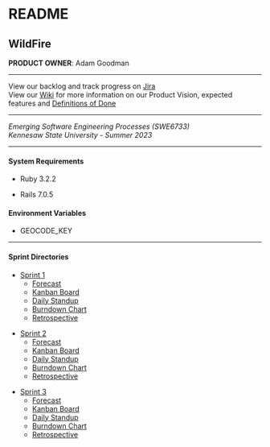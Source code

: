 # README

## WildFire
**PRODUCT OWNER**: Adam Goodman

<hr> 
View our backlog and track progress on <a target="_blank" href="https://swe6733-1.atlassian.net/jira/software/projects/SWE6733/boards/4/backlog">Jira</a>
<br>
View our <a target="_blank" href="https://github.com/ajgoodman-ksu/SWE6733/wiki">Wiki</a> for more information on our Product Vision, expected features and 
<a target="_blank" href="https://github.com/ajgoodman-ksu/SWE6733/wiki/Definitions-of-Done">Definitions of Done</a>

<hr>

*Emerging Software Engineering Processes (SWE6733)*
<br>
*Kennesaw State University - Summer 2023*

<hr>
<h4>System Requirements</h4>

* Ruby 3.2.2

* Rails 7.0.5

<h4>Environment Variables</h4>

* GEOCODE_KEY

<hr>

<h4>Sprint Directories</h4>

<ul>
  <li>
    <a href="https://github.com/aj-goodman/SWE6733/tree/main/public/sprints/1">Sprint 1</a>
    <ul>
        <li>
            <a href="https://swe6733-1.atlassian.net/l/cp/tq4Yca1b" target="_blank">Forecast</a>
        </li>
        <li>
            <a href="https://swe6733-1.atlassian.net/jira/software/projects/SWE6733/boards/4" target="_blank">Kanban Board</a>
        </li>
        <li>
            <a href="https://swe6733-1.atlassian.net/wiki/spaces/SWE6733/pages/2621442" target="_blank">Daily Standup</a>
        </li>
        <li>
            <a href="https://swe6733-1.atlassian.net/jira/software/projects/SWE6733/boards/4/reports/burndown" target="_blank">Burndown Chart</a>
        </li>
        <li>
            <a href="https://swe6733-1.atlassian.net/l/cp/GGshtcUQ" target="_blank">Retrospective</a>
        </li>
    </ul>
  </li>
</ul>

<ul>
  <li>
    <a href="https://github.com/aj-goodman/SWE6733/tree/main/public/sprints/2">Sprint 2</a>
    <ul>
        <li>
            <a href="https://swe6733-1.atlassian.net/l/cp/tq4Yca1b" target="_blank">Forecast</a>
        </li>
        <li>
            <a href="https://swe6733-1.atlassian.net/jira/software/projects/SWE6733/boards/4" target="_blank">Kanban Board</a>
        </li>
        <li>
            <a href="https://swe6733-1.atlassian.net/wiki/spaces/SWE6733/pages/2621442" target="_blank">Daily Standup</a>
        </li>
        <li>
            <a href="https://swe6733-1.atlassian.net/jira/software/projects/SWE6733/boards/4/reports/burndown" target="_blank">Burndown Chart</a>
        </li>
        <li>
            <a href="https://swe6733-1.atlassian.net/l/cp/GGshtcUQ" target="_blank">Retrospective</a>
        </li>
    </ul>
  </li>
</ul>

<ul>
  <li>
    <a href="https://github.com/aj-goodman/SWE6733/tree/main/public/sprints/3">Sprint 3</a>
    <ul>
        <li>
            <a href="https://swe6733-1.atlassian.net/wiki/spaces/SWE6733/pages/5210113/Sprint+3+Forecast?atlOrigin=eyJpIjoiNGE5MjBmZjNlYTM4NDE5ODk0NGQ4ZDIxNDM2OTRkY2IiLCJwIjoiaiJ9" target="_blank">Forecast</a>
        </li>
        <li>
            <a href="https://wild-fire-4952dada8337.herokuapp.com/sprints/3/Kanban.png" target="_blank">Kanban Board</a>
        </li>
        <li>
            <a href="https://swe6733-1.atlassian.net/wiki/spaces/SWE6733/pages/2621442" target="_blank">Daily Standup</a>
        </li>
        <li>
            <a href="https://swe6733-1.atlassian.net/jira/software/projects/SWE6733/boards/4/reports/burndown" target="_blank">Burndown Chart</a>
        </li>
        <li>
            <a href="https://swe6733-1.atlassian.net/wiki/spaces/SWE6733/pages/5439489/Sprint+3%3A+Retrospective?atlOrigin=eyJpIjoiZTk0MWJhNzA1NmZjNDA4Mzk0NDcwMzMxZWUwMjcwNTMiLCJwIjoiaiJ9" target="_blank">Retrospective</a>
        </li>
    </ul>
  </li>
</ul>
